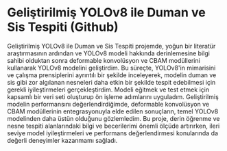 # Geliştirilmiş YOLOv8 ile Duman ve Sis Tespiti (Github)
Geliştirilmiş YOLOv8 ile Duman ve Sis Tespiti projemde, yoğun bir literatür araştırmasının ardından ve YOLOv8 modeli hakkında derinlemesine bilgi sahibi olduktan sonra deformable konvolüsyon ve CBAM modüllerini kullanarak YOLOv8 modelini geliştirdim. Bu süreçte, YOLOv8'in mimarisini ve çalışma prensiplerini ayrıntılı bir şekilde inceleyerek, modelin duman ve sis gibi zor algılanan nesneleri daha etkin bir şekilde tespit edebilmesi için gerekli iyileştirmeleri gerçekleştirdim. Modeli eğitmek ve test etmek için kapsamlı bir veri seti oluşturup ön işleme adımlarını uyguladım. Geliştirilmiş modelin performansını değerlendirdiğimde, deformable konvolüsyon ve CBAM modüllerinin entegrasyonuyla elde edilen sonuçların, temel YOLOv8 modelinden daha üstün olduğunu gözlemledim. Bu proje, derin öğrenme ve nesne tespiti alanlarındaki bilgi ve becerilerimi önemli ölçüde artırırken, ileri seviye model iyileştirmeleri ve performans değerlendirmesi konularında da değerli deneyimler kazanmamı sağladı.
